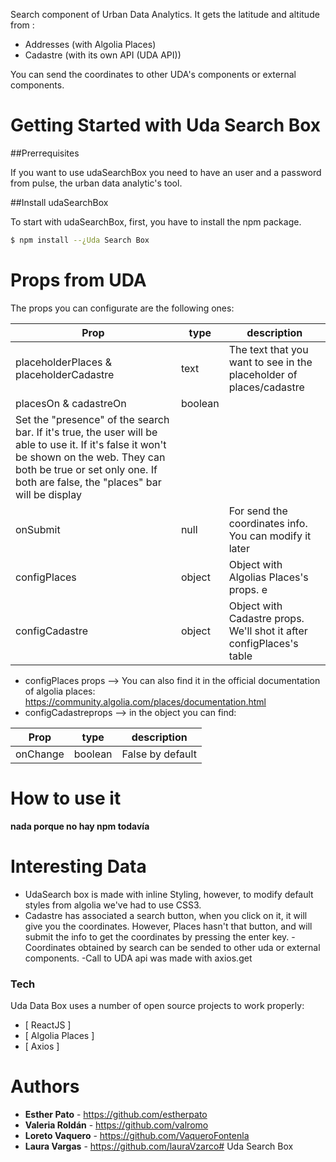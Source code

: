 

Search component of Urban Data Analytics. It gets the latitude and altitude from :
- Addresses (with Algolia Places)
- Cadastre (with its own API (UDA API))

You can send the coordinates to other UDA's components or external components.

# Getting Started with Uda Search Box

##Prerrequisites

If you want to use udaSearchBox you need to have an user and a password from pulse, the urban data analytic's tool.

##Install udaSearchBox

To start with udaSearchBox, first, you have to install the npm package.

```sh
$ npm install --¿Uda Search Box
```

# Props from UDA

The props you can configurate are the following ones:

| Prop | type | description |
| ------ | ------ | ------ |
| placeholderPlaces & placeholderCadastre | text | The text that you want to see in the placeholder of places/cadastre |  
| placesOn & cadastreOn| boolean | 
Set the "presence" of the search bar. If it's true, the user will be able to use it. If it's false it won't be shown on the web. They can both be true or set only one. If both are false, the "places" bar will be display |
| onSubmit | null | For send the coordinates info. You can modify it later|
| configPlaces | object | Object with Algolias Places's props. e  |
| configCadastre | object | Object with Cadastre props. We'll shot it after configPlaces's table |

- configPlaces props --> You can also find it in the official documentation of algolia places: 
https://community.algolia.com/places/documentation.html 
- configCadastreprops --> in the object you can find:

| Prop | type | description |
| ------ | ------ | ------ |
| onChange | boolean | False by default |

# How to use it

**nada porque no hay npm todavía**

# Interesting Data

- UdaSearch box is made with inline Styling, however, to modify default styles from algolia we've had to use CSS3. 
- Cadastre has associated a search button, when you click on it, it will give you the coordinates. However, Places hasn't that button, and will submit the info to get the coordinates by pressing the enter key.
-Coordinates obtained by search can be sended to other uda or external components.
-Call to UDA api was made with axios.get

### Tech

Uda Data Box uses a number of open source projects to work properly:
* [ ReactJS ]
* [ Algolia Places ]
* [ Axios ]

# Authors
- **Esther Pato** - https://github.com/estherpato 
- **Valeria Roldán** - https://github.com/valromo
- **Loreto Vaquero** - https://github.com/VaqueroFontenla
- **Laura Vargas** - https://github.com/lauraVzarco# Uda Search Box